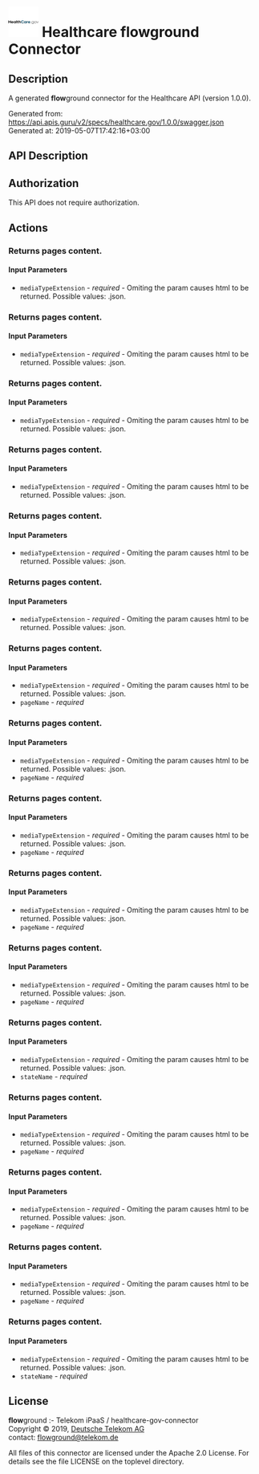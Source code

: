 # ![LOGO](logo.png) Healthcare **flow**ground Connector

## Description

A generated **flow**ground connector for the Healthcare API (version 1.0.0).

Generated from: https://api.apis.guru/v2/specs/healthcare.gov/1.0.0/swagger.json<br/>
Generated at: 2019-05-07T17:42:16+03:00

## API Description



## Authorization

This API does not require authorization.

## Actions

### Returns pages content.

#### Input Parameters
* `mediaTypeExtension` - _required_ - Omiting the param causes html to be returned.
    Possible values: .json.

### Returns pages content.

#### Input Parameters
* `mediaTypeExtension` - _required_ - Omiting the param causes html to be returned.
    Possible values: .json.

### Returns pages content.

#### Input Parameters
* `mediaTypeExtension` - _required_ - Omiting the param causes html to be returned.
    Possible values: .json.

### Returns pages content.

#### Input Parameters
* `mediaTypeExtension` - _required_ - Omiting the param causes html to be returned.
    Possible values: .json.

### Returns pages content.

#### Input Parameters
* `mediaTypeExtension` - _required_ - Omiting the param causes html to be returned.
    Possible values: .json.

### Returns pages content.

#### Input Parameters
* `mediaTypeExtension` - _required_ - Omiting the param causes html to be returned.
    Possible values: .json.

### Returns pages content.

#### Input Parameters
* `mediaTypeExtension` - _required_ - Omiting the param causes html to be returned.
    Possible values: .json.
* `pageName` - _required_

### Returns pages content.

#### Input Parameters
* `mediaTypeExtension` - _required_ - Omiting the param causes html to be returned.
    Possible values: .json.
* `pageName` - _required_

### Returns pages content.

#### Input Parameters
* `mediaTypeExtension` - _required_ - Omiting the param causes html to be returned.
    Possible values: .json.
* `pageName` - _required_

### Returns pages content.

#### Input Parameters
* `mediaTypeExtension` - _required_ - Omiting the param causes html to be returned.
    Possible values: .json.
* `pageName` - _required_

### Returns pages content.

#### Input Parameters
* `mediaTypeExtension` - _required_ - Omiting the param causes html to be returned.
    Possible values: .json.
* `pageName` - _required_

### Returns pages content.

#### Input Parameters
* `mediaTypeExtension` - _required_ - Omiting the param causes html to be returned.
    Possible values: .json.
* `stateName` - _required_

### Returns pages content.

#### Input Parameters
* `mediaTypeExtension` - _required_ - Omiting the param causes html to be returned.
    Possible values: .json.
* `pageName` - _required_

### Returns pages content.

#### Input Parameters
* `mediaTypeExtension` - _required_ - Omiting the param causes html to be returned.
    Possible values: .json.
* `pageName` - _required_

### Returns pages content.

#### Input Parameters
* `mediaTypeExtension` - _required_ - Omiting the param causes html to be returned.
    Possible values: .json.
* `pageName` - _required_

### Returns pages content.

#### Input Parameters
* `mediaTypeExtension` - _required_ - Omiting the param causes html to be returned.
    Possible values: .json.
* `stateName` - _required_

## License

**flow**ground :- Telekom iPaaS / healthcare-gov-connector<br/>
Copyright © 2019, [Deutsche Telekom AG](https://www.telekom.de)<br/>
contact: flowground@telekom.de

All files of this connector are licensed under the Apache 2.0 License. For details
see the file LICENSE on the toplevel directory.
